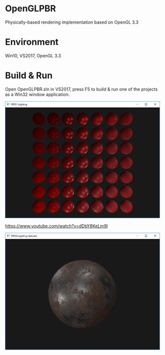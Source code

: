 # OpenGLPBR

Physically-based rendering implementation based on OpenGL 3.3

# Environment
Win10, VS2017, OpenGL 3.3

# Build & Run
Open OpenGLPBR.sln in VS2017, press F5 to build & run one of the projects as a Win32 window application:

![](doc/1.png)

https://www.youtube.com/watch?v=dDbY8KeLm9I

![](doc/2.png)

